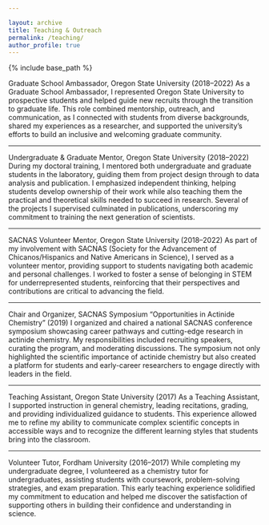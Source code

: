 ```yaml
---

layout: archive
title: Teaching & Outreach
permalink: /teaching/
author_profile: true
---
```


{% include base_path %}


Graduate School Ambassador, Oregon State University (2018–2022)
As a Graduate School Ambassador, I represented Oregon State University to prospective students and helped guide new recruits through the transition to graduate life. This role combined mentorship, outreach, and communication, as I connected with students from diverse backgrounds, shared my experiences as a researcher, and supported the university’s efforts to build an inclusive and welcoming graduate community.

***

Undergraduate & Graduate Mentor, Oregon State University (2018–2022)
During my doctoral training, I mentored both undergraduate and graduate students in the laboratory, guiding them from project design through to data analysis and publication. I emphasized independent thinking, helping students develop ownership of their work while also teaching them the practical and theoretical skills needed to succeed in research. Several of the projects I supervised culminated in publications, underscoring my commitment to training the next generation of scientists.

***

SACNAS Volunteer Mentor, Oregon State University (2018–2022)
As part of my involvement with SACNAS (Society for the Advancement of Chicanos/Hispanics and Native Americans in Science), I served as a volunteer mentor, providing support to students navigating both academic and personal challenges. I worked to foster a sense of belonging in STEM for underrepresented students, reinforcing that their perspectives and contributions are critical to advancing the field.

***

Chair and Organizer, SACNAS Symposium “Opportunities in Actinide Chemistry” (2019)
I organized and chaired a national SACNAS conference symposium showcasing career pathways and cutting-edge research in actinide chemistry. My responsibilities included recruiting speakers, curating the program, and moderating discussions. The symposium not only highlighted the scientific importance of actinide chemistry but also created a platform for students and early-career researchers to engage directly with leaders in the field.

***

Teaching Assistant, Oregon State University (2017)
As a Teaching Assistant, I supported instruction in general chemistry, leading recitations, grading, and providing individualized guidance to students. This experience allowed me to refine my ability to communicate complex scientific concepts in accessible ways and to recognize the different learning styles that students bring into the classroom.

***

Volunteer Tutor, Fordham University (2016–2017)
While completing my undergraduate degree, I volunteered as a chemistry tutor for undergraduates, assisting students with coursework, problem-solving strategies, and exam preparation. This early teaching experience solidified my commitment to education and helped me discover the satisfaction of supporting others in building their confidence and understanding in science.
